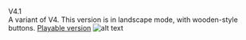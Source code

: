 V4.1  
A variant of V4.
This version is in landscape mode, with wooden-style buttons.
[Playable version](http://version-four-landscape.s3-website-us-east-1.amazonaws.com/)
![alt text](https://github.com/RussiSunni/v4.1/blob/master/Screenshots/v4.1.gif "Gif showing gameplay")
